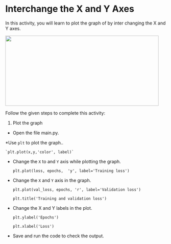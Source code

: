 Interchange the X and Y Axes
==============================

In this activity, you will learn to plot the graph of by inter changing the X and Y axes.


<img src= "https://s3-whjr-curriculum-uploads.whjr.online/66de92c2-adc7-494f-8f38-7b0cf563c055.png" width = "480" height = "220">


Follow the given steps to complete this activity:


1. Plot the graph


* Open the file main.py.


*Use `plt` to  plot the graph..

    `plt.plot(x,y,'color', label)`

* Change the `X` to  and `Y` axis while plotting the graph.

    `plt.plot(loss, epochs,  'y', label='Training loss')`

* Change the `X` and `Y` axis in the graph.

    `plt.plot(val_loss, epochs, 'r', label='Validation loss')`

    `plt.title('Training and validation loss')`


* Change the X and Y labels in the plot.

    `plt.ylabel('Epochs')`

    `plt.xlabel('Loss')`

* Save and run the code to check the output.